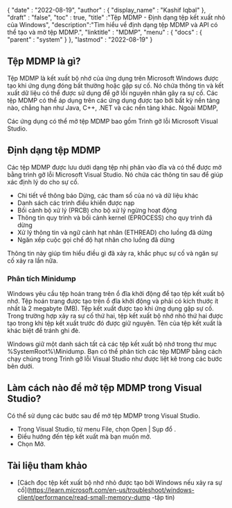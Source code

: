 {
  "date" : "2022-08-19",
  "author" : {
    "display_name" : "Kashif Iqbal"
},
  "draft" : "false",
  "toc" : true,
  "title" :"Tệp MDMP - Định dạng tệp kết xuất nhỏ của Windows",
  "description":"Tìm hiểu về định dạng tệp MDMP và API có thể tạo và mở tệp MDMP.",
  "linktitle" : "MDMP",
  "menu" : {
    "docs" : {
      "parent" : "system"
}
},
  "lastmod" : "2022-08-19"
}

## Tệp MDMP là gì?

Tệp MDMP là kết xuất bộ nhớ của ứng dụng trên Microsoft Windows được tạo khi ứng dụng đóng bất thường hoặc gặp sự cố. Nó chứa thông tin và kết xuất dữ liệu có thể được sử dụng để gỡ lỗi nguyên nhân gây ra sự cố. Các tệp MDMP có thể áp dụng trên các ứng dụng được tạo bởi bất kỳ nền tảng nào, chẳng hạn như Java, C++, .NET và các nền tảng khác. Ngoài MDMP,

Các ứng dụng có thể mở tệp MDMP bao gồm Trình gỡ lỗi Microsoft Visual Studio.

## Định dạng tệp MDMP

Các tệp MDMP được lưu dưới dạng tệp nhị phân vào đĩa và có thể được mở bằng trình gỡ lỗi Microsoft Visual Studio. Nó chứa các thông tin sau để giúp xác định lý do cho sự cố.

* Chi tiết về thông báo Dừng, các tham số của nó và dữ liệu khác
* Danh sách các trình điều khiển được nạp
* Bối cảnh bộ xử lý (PRCB) cho bộ xử lý ngừng hoạt động
* Thông tin quy trình và bối cảnh kernel (EPROCESS) cho quy trình đã dừng
* Xử lý thông tin và ngữ cảnh hạt nhân (ETHREAD) cho luồng đã dừng
* Ngăn xếp cuộc gọi chế độ hạt nhân cho luồng đã dừng

Thông tin này giúp tìm hiểu điều gì đã xảy ra, khắc phục sự cố và ngăn sự cố xảy ra lần nữa.

### Phân tích Minidump

Windows yêu cầu tệp hoán trang trên ổ đĩa khởi động để tạo tệp kết xuất bộ nhớ. Tệp hoán trang được tạo trên ổ đĩa khởi động và phải có kích thước ít nhất là 2 megabyte (MB). Tệp kết xuất được tạo khi ứng dụng gặp sự cố. Trong trường hợp xảy ra sự cố thứ hai, tệp kết xuất bộ nhớ nhỏ thứ hai được tạo trong khi tệp kết xuất trước đó được giữ nguyên. Tên của tệp kết xuất là khác biệt để tránh ghi đè.

Windows giữ một danh sách tất cả các tệp kết xuất bộ nhớ trong thư mục %SystemRoot%\Minidump. Bạn có thể phân tích các tệp MDMP bằng cách chạy chúng trong Trình gỡ lỗi Visual Studio như được liệt kê trong các bước bên dưới.

## Làm cách nào để mở tệp MDMP trong Visual Studio?

Có thể sử dụng các bước sau để mở tệp MDMP trong Visual Studio.

* Trong Visual Studio, từ menu File, chọn Open | Sụp đổ .
* Điều hướng đến tệp kết xuất mà bạn muốn mở.
* Chọn Mở.

## Tài liệu tham khảo

* [Cách đọc tệp kết xuất bộ nhớ nhỏ được tạo bởi Windows nếu xảy ra sự cố](https://learn.microsoft.com/en-us/troubleshoot/windows-client/performance/read-small-memory-dump -tập tin)

